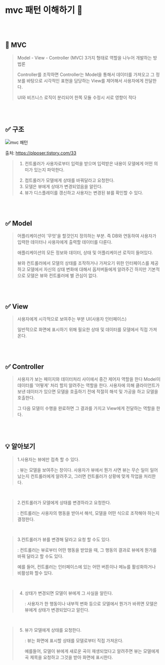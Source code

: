 # mvc 패턴 이해하기 :star2:

</br>
</br>

## 🎯 MVC
> Model - View - Controller (MVC) 3가지 형태로 역할을 나누어 개발하는 방법론 </p>
> Controller를 조작하면 Controller는 Model을 통해서 데이터를 가져오고 그 정보를 바탕으로 시각적인 표현을 담당하는 View를 제어해서 사용자에게 전달한다. </p>
> UI와 비즈니스 로직이 분리되어 한쪽 모듈 수정시 서로 영향이 적다 </p>

</br>
</br>

## ✅ 구조
![mvc 패턴](https://user-images.githubusercontent.com/98209409/180592607-6d8e686d-235f-417a-9dbb-fed05f438ae3.png)

출처: https://plposer.tistory.com/33

> 1. 컨트롤러가 사용자로부터 입력을 받으며 입력받은 내용이 모델에게 어떤 의미가 있는지 파악한다. </p>
> 2. 컴트롤러가 모델에게 상태를 바꿔달라고 요청한다. 
> 3. 모델은 뷰에게 상태가 변경되었음을 알린다.
> 4. 뷰가 디스플레이를 갱신하고 사용자는 변경된 뷰를 확인할 수 있다.

</br>
</br>

## ✅ Model
> 어플리케이션이 '무엇'을 할것인지 정의하는 부분. 즉 DB와 연동하여 사용자가 입력한 데이터나 사용자에게 출력할 데이터를 다룬다. </p>
> 애플리케이션의 모든 정보와 데이터, 상태 및 어플리케이션 로직이 들어있다. </p>
> 뷰와 컨트롤러에서 모델의 상태를 조작하거나 가져오기 위한 인터페이스를 제공하고 모델에서 자신의 상태 변화에 대해서 옵저버들에게 알려주긴 하지만
> 기본적으로 모델은 뷰와 컨트롤러에 별 관심이 없다. </p>

</br>
</br>

## ✅ View
> 사용자에게 시각적으로 보여주는 부분 UI(사용자 인터페이스) </p>
> 일반적으로 화면에 표시하기 위해 필요한 상태 및 데이터를 모델에서 직접 가져온다. </p>

</br>
</br>

## ✅ Controller
> 사용자가 보는 페이지와 데이터처리 사이에서 중간 제어자 역할을 한다
> Model이 데이터를 '어떻게' 처리 할지 알려주는 역할을 한다. 사용자에 의해 클라이언트가 보낸 데이터가 있으면 모델을 호출하기 전에 적절히 해석 및 가공을 하고 모델을 호출한다. </p>
> 그 다음 모델이 수행을 완료하면 그 결과를 가지고 View에게 전달하는 역할을 한다.

</br>
</br>

## :bulb: 알아보기
> 1.사용자는 뷰에만 접촉 할 수 있다. </p>
> : 뷰는 모델을 보여주는 창이다. 사용자가 뷰에서 뭔가 사면 뷰는 무슨 일이 일어났는지 컨트롤러에게 알려주고, 그러면 컨트롤러가 상황에 맞게 작업을 처리한다. </p>
</br>

> 2.컨트롤러가 모델에게 상태를 변경하라고 요청한다. </p>
> : 컨트롤러는 사용자의 행동을 받아서 해석, 모델을 어떤 식으로 조작해야 하는지 결정한다. </p>
</br>

> 3.컨트롤러가 뷰를 변경해 달라고 요청 할 수도 있다. </p>
> : 컨트롤러는 뷰로부터 어떤 행동을 받았을 때, 그 행동의 결과로 뷰에게 뭔가를 바꿔 달라고 할 수도 있다. </p>
>  예를 들어, 컨트롤러는 인터페이스에 있는 어떤 버튼이나 메뉴를 활성화하거나 비활성화 할수 있다. </p>
</br>

> 4. 상태가 변경되면 모델이 뷰에게 그 사실을 알린다. </p>
> : 사용자가 한 행동이나 내부적 변화 등으로 모델에서 뭔가가 바뀌면 모델은 뷰에게 상태가 변경되었다고 알린다. </p>
</br>

> 5. 뷰가 모델에게 상태를 요청한다. </p>
> : 뷰는 화면에 표시할 상태를 모델로부터 직접 가져온다. </p>
> 예를들어, 모델이 뷰에게 새로운 곡이 재생되었다고 알려주면 뷰는 모델에게 곡 제목을 요청하고 그것을 받아 화면에 표시한다. </p>

</br>
</br>
